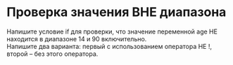 # Проверка значения ВНЕ диапазона                                   <br/>

Напишите условие if для проверки, что значение переменной age НЕ    <br/>
находится в диапазоне 14 и 90 включительно.                         <br/>
Напишите два варианта: первый с использованием оператора НЕ !,      <br/>
второй – без этого оператора.                                       <br/>                                                                   <br/>